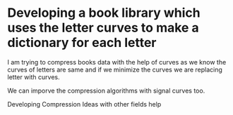 # Developing a book library which uses the letter curves to make a dictionary for each letter

I am trying to compress books data with the help of curves as we know the curves of letters are same and if we minimize the curves we are replacing letter with curves.

We can imporve the compression algorithms with signal curves too.

Developing Compression Ideas with other fields help

